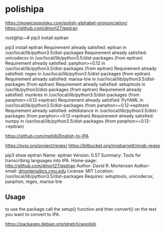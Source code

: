 # polishipa

https://mowicpopolsku.com/polish-alphabet-pronunciation/
https://github.com/dmort27/epitran

root@hp:~# pip3 install epitran

pip3 install epitran
Requirement already satisfied: epitran in /usr/local/lib/python3.5/dist-packages
Requirement already satisfied: unicodecsv in /usr/local/lib/python3.5/dist-packages (from epitran)
Requirement already satisfied: panphon>=0.12 in /usr/local/lib/python3.5/dist-packages (from epitran)
Requirement already satisfied: regex in /usr/local/lib/python3.5/dist-packages (from epitran)
Requirement already satisfied: marisa-trie in /usr/local/lib/python3.5/dist-packages (from epitran)
Requirement already satisfied: setuptools in /usr/lib/python3/dist-packages (from epitran)
Requirement already satisfied: munkres in /usr/local/lib/python3.5/dist-packages (from panphon>=0.12->epitran)
Requirement already satisfied: PyYAML in /usr/local/lib/python3.5/dist-packages (from panphon>=0.12->epitran)
Requirement already satisfied: editdistance in /usr/local/lib/python3.5/dist-packages (from panphon>=0.12->epitran)
Requirement already satisfied: numpy in /usr/local/lib/python3.5/dist-packages (from panphon>=0.12->epitran)



https://github.com/mphilli/English-to-IPA


https://pypi.org/project/regex/
https://bitbucket.org/mrabarnett/mrab-regex


pip3 show epitran
Name: epitran
Version: 0.57
Summary: Tools for transcribing languages into IPA.
Home-page: http://github.com/dmort27/epitran
Author: David R. Mortensen
Author-email: dmortens@cs.cmu.edu
License: MIT
Location: /usr/local/lib/python3.5/dist-packages
Requires: setuptools, unicodecsv, panphon, regex, marisa-trie


## Usage

to use the package call the setup() function and then convert() on the text you want to convert to IPA.



https://packages.debian.org/stretch/wpolish
